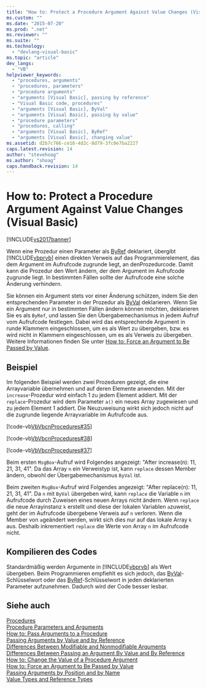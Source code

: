 ```yaml
---
title: "How to: Protect a Procedure Argument Against Value Changes (Visual Basic) | Microsoft Docs"
ms.custom: ""
ms.date: "2015-07-20"
ms.prod: ".net"
ms.reviewer: ""
ms.suite: ""
ms.technology: 
  - "devlang-visual-basic"
ms.topic: "article"
dev_langs: 
  - "VB"
helpviewer_keywords: 
  - "procedures, arguments"
  - "procedures, parameters"
  - "procedure arguments"
  - "arguments [Visual Basic], passing by reference"
  - "Visual Basic code, procedures"
  - "arguments [Visual Basic], ByVal"
  - "arguments [Visual Basic], passing by value"
  - "procedure parameters"
  - "procedures, calling"
  - "arguments [Visual Basic], ByRef"
  - "arguments [Visual Basic], changing value"
ms.assetid: d2b7c766-ce16-4d2c-8d79-3fc0e7ba2227
caps.latest.revision: 14
author: "stevehoag"
ms.author: "shoag"
caps.handback.revision: 14
---
```

# How to: Protect a Procedure Argument Against Value Changes (Visual Basic)
[!INCLUDE[vs2017banner](../../../../visual-basic/includes/vs2017banner.md)]

Wenn eine Prozedur einen Parameter als [ByRef](../../../../visual-basic/language-reference/modifiers/byref.md) deklariert, übergibt [!INCLUDE[vbprvb](../../../../csharp/programming-guide/concepts/linq/includes/vbprvb-md.md)] einen direkten Verweis auf das Programmierelement, das dem Argument im Aufrufcode zugrunde liegt, an denProzedurcode.  Damit kann die Prozedur den Wert ändern, der dem Argument im Aufrufcode zugrunde liegt.  In bestimmten Fällen sollte der Aufrufcode eine solche Änderung verhindern.  
  
 Sie können ein Argument stets vor einer Änderung schützen, indem Sie den entsprechenden Parameter in der Prozedur als [ByVal](../../../../visual-basic/language-reference/modifiers/byval.md) deklarieren.  Wenn Sie ein Argument nur in bestimmten Fällen ändern können möchten, deklarieren Sie es als `ByRef`, und lassen Sie den Übergabemechanismus in jedem Aufruf vom Aufrufcode festlegen.  Dabei wird das entsprechende Argument in runde Klammern eingeschlossen, um es als Wert zu übergeben, bzw. es wird nicht in Klammern eingeschlossen, um es als Verweis zu übergeben.  Weitere Informationen finden Sie unter [How to: Force an Argument to Be Passed by Value](../../../../visual-basic/programming-guide/language-features/procedures/how-to-force-an-argument-to-be-passed-by-value.md).  
  
## Beispiel  
 Im folgenden Beispiel werden zwei Prozeduren gezeigt, die eine Arrayvariable übernehmen und auf deren Elemente anwenden.  Mit der `increase`\-Prozedur wird einfach 1 zu jedem Element addiert.  Mit der `replace`\-Prozedur wird dem Parameter `a()` ein neues Array zugewiesen und zu jedem Element 1 addiert.  Die Neuzuweisung wirkt sich jedoch nicht auf die zugrunde liegende Arrayvariable im Aufrufcode aus.  
  
 [!code-vb[VbVbcnProcedures#35](../../../../visual-basic/programming-guide/language-features/procedures/codesnippet/visualbasic/how-to-protect-a-procedu_1.vb)]  
  
 [!code-vb[VbVbcnProcedures#38](../../../../visual-basic/programming-guide/language-features/procedures/codesnippet/visualbasic/how-to-protect-a-procedu_2.vb)]  
  
 [!code-vb[VbVbcnProcedures#37](../../../../visual-basic/programming-guide/language-features/procedures/codesnippet/visualbasic/how-to-protect-a-procedu_3.vb)]  
  
 Beim ersten `MsgBox`\-Aufruf wird Folgendes angezeigt: "After increase\(n\): 11, 21, 31, 41".  Da das Array `n` ein Verweistyp ist, kann `replace` dessen Member ändern, obwohl der Übergabemechanismus `ByVal` ist.  
  
 Beim zweiten `MsgBox`\-Aufruf wird Folgendes angezeigt: "After replace\(n\): 11, 21, 31, 41".  Da `n` mit `ByVal` übergeben wird, kann `replace` die Variable `n` im Aufrufcode durch Zuweisen eines neuen Arrays nicht ändern.  Wenn `replace` die neue Arrayinstanz `k` erstellt und diese der lokalen Variablen `a`zuweist, geht der im Aufrufcode übergebene Verweis auf `n` verloren.  Wenn die Member von `a`geändert werden, wirkt sich dies nur auf das lokale Array `k` aus.  Deshalb inkrementiert `replace` die Werte von Array `n` im Aufrufcode nicht.  
  
## Kompilieren des Codes  
 Standardmäßig werden Argumente in [!INCLUDE[vbprvb](../../../../csharp/programming-guide/concepts/linq/includes/vbprvb-md.md)] als Wert übergeben.  Beim Programmieren empfiehlt es sich jedoch, das [ByVal](../../../../visual-basic/language-reference/modifiers/byval.md)\-Schlüsselwort oder das [ByRef](../../../../visual-basic/language-reference/modifiers/byref.md)\-Schlüsselwort in jeden deklarierten Parameter aufzunehmen.  Dadurch wird der Code besser lesbar.  
  
## Siehe auch  
 [Procedures](../../../../visual-basic/programming-guide/language-features/procedures/index.md)   
 [Procedure Parameters and Arguments](../../../../visual-basic/programming-guide/language-features/procedures/procedure-parameters-and-arguments.md)   
 [How to: Pass Arguments to a Procedure](../../../../visual-basic/programming-guide/language-features/procedures/how-to-pass-arguments-to-a-procedure.md)   
 [Passing Arguments by Value and by Reference](../../../../visual-basic/programming-guide/language-features/procedures/passing-arguments-by-value-and-by-reference.md)   
 [Differences Between Modifiable and Nonmodifiable Arguments](../../../../visual-basic/programming-guide/language-features/procedures/differences-between-modifiable-and-nonmodifiable-arguments.md)   
 [Differences Between Passing an Argument By Value and By Reference](../../../../visual-basic/programming-guide/language-features/procedures/differences-between-passing-an-argument-by-value-and-by-reference.md)   
 [How to: Change the Value of a Procedure Argument](../../../../visual-basic/programming-guide/language-features/procedures/how-to-change-the-value-of-a-procedure-argument.md)   
 [How to: Force an Argument to Be Passed by Value](../../../../visual-basic/programming-guide/language-features/procedures/how-to-force-an-argument-to-be-passed-by-value.md)   
 [Passing Arguments by Position and by Name](../../../../visual-basic/programming-guide/language-features/procedures/passing-arguments-by-position-and-by-name.md)   
 [Value Types and Reference Types](../../../../visual-basic/programming-guide/language-features/data-types/value-types-and-reference-types.md)